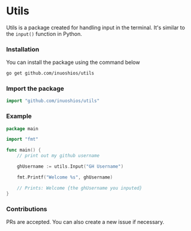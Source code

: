 # Utils

Utils is a package created for handling input in the terminal. It's similar to the `input()` function in Python.

### Installation

You can install the package using the command below

```bash
go get github.com/inuoshios/utils
```

### Import the package

```go
import "github.com/inuoshios/utils"
```

### Example

```go
package main

import "fmt"

func main() {
    // print out my github username

    ghUsername := utils.Input("GH Username")

    fmt.Printf("Welcome %s", ghUsername)

    // Prints: Welcome {the ghUsername you inputed}
}
```

### Contributions

PRs are accepted. You can also create a new issue if necessary.
